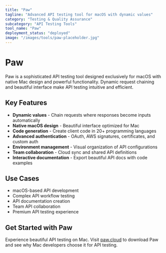 ```yaml
---
title: "Paw"
tagline: "Advanced API testing tool for macOS with dynamic values"
category: "Testing & Quality Assurance"
subcategory: "API Testing Tools"
tool_name: "Paw"
deployment_status: "deployed"
image: "/images/tools/paw-placeholder.jpg"
---
```


# Paw

Paw is a sophisticated API testing tool designed exclusively for macOS with native Mac design and powerful functionality. Dynamic request chaining and beautiful interface make API testing intuitive and efficient.

## Key Features

- **Dynamic values** - Chain requests where responses become inputs automatically
- **Native macOS design** - Beautiful interface optimized for Mac
- **Code generation** - Create client code in 20+ programming languages
- **Advanced authentication** - OAuth, AWS signatures, certificates, and custom auth
- **Environment management** - Visual organization of API configurations
- **Team collaboration** - Cloud sync and shared API definitions
- **Interactive documentation** - Export beautiful API docs with code examples

## Use Cases

- macOS-based API development
- Complex API workflow testing
- API documentation creation
- Team API collaboration
- Premium API testing experience

## Get Started with Paw

Experience beautiful API testing on Mac. Visit [paw.cloud](https://paw.cloud) to download Paw and see why Mac developers choose it for API testing.
